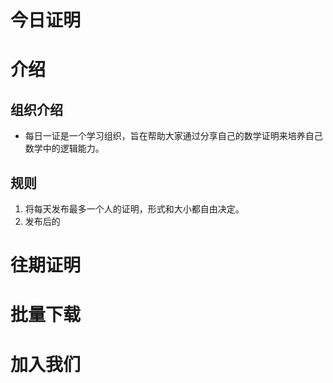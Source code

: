 # 今日证明
# 介绍
## 组织介绍
- 每日一证是一个学习组织，旨在帮助大家通过分享自己的数学证明来培养自己数学中的逻辑能力。
## 规则
1. 将每天发布最多一个人的证明，形式和大小都自由决定。
1. 发布后的
# 往期证明
# 批量下载
# 加入我们
